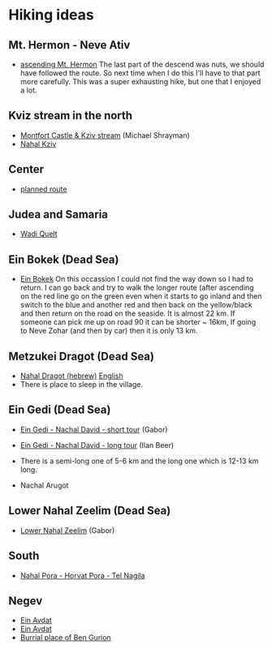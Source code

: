 # Hiking ideas

## Mt. Hermon - Neve Ativ

* [ascending Mt. Hermon](https://www.wikiloc.com/hiking-trails/neve-ativ-36831990)
The last part of the descend was nuts, we should have followed the route. So next time when I do this I'll have to that part more carefully.
This was a super exhausting hike, but one that I enjoyed a lot.

## Kviz stream in the north

* [Montfort Castle & Kziv stream](https://www.wikiloc.com/hiking-trails/montfort-castle-kziv-stream-3437989) (Michael Shrayman)
* [Nahal Kziv](https://en.wikipedia.org/wiki/Nahal_Kziv)


## Center

* [planned route](https://israelhiking.osm.org.il/share/m2Xgca4xBk)


## Judea and Samaria

* [Wadi Quelt](https://en.wikipedia.org/wiki/Wadi_Qelt)

## Ein Bokek (Dead Sea)

* [Ein Bokek](https://www.wikiloc.com/walking-trails/en-boqeq-ein-boqeq-ein-bokek-dead-sea-israel-66695369)
On this occassion I could not find the way down so I had to return. I can go back and try to walk the longer route
(after ascending on the red line go on the green even when it starts to go inland and then switch to the blue
and another red and then back on the yellow/black and then return on the road on the seaside. It is almost 22 km.
If someone can pick me up on road 90 it can be shorter ~ 16km, If going to Neve Zohar (and then by car) then
it is only 13 km.

## Metzukei Dragot (Dead Sea)

* [Nahal Dragot (hebrew)](https://he.wikipedia.org/wiki/%D7%A0%D7%97%D7%9C_%D7%93%D7%A8%D7%92%D7%94) [English](https://en.wikipedia.org/wiki/Wadi_Murabba%27at)
* There is place to sleep in the village.

## Ein Gedi (Dead Sea)

* [Ein Gedi - Nachal David - short tour](https://www.wikiloc.com/hiking-trails/ein-gedi-waadi-nachal-david-israel-16721100) (Gabor)
* [Ein Gedi - Nachal David - long tour](https://www.wikiloc.com/hiking-trails/hr-yshy-nkhl-dvd-lyvn-mlh-htsyts-nkhl-dvd-tkhtvn-3653790) (Ilan Beer)
* There is a semi-long one of 5-6 km and the long one which is 12-13 km long.

* Nachal Arugot

## Lower Nahal Zeelim (Dead Sea)

* [Lower Nahal Zeelim](https://www.wikiloc.com/hiking-trails/lower-nahal-zeelim-near-the-dead-sea-israel-21779815) (Gabor)


## South

* [Nahal Pora - Horvat Pora - Tel Nagila](https://www.wikiloc.com/hiking-trails/nahal-pora-horvat-pora-tel-nagila-israel-23000580)

## Negev

* [Ein Avdat](http://www.attractions-in-israel.com/negev/negev-hikes/ein-avdat-national-park-%E2%80%93-hike-at-en-avdat-in-the-negev/)
* [Ein Avdat](https://en.wikipedia.org/wiki/Ein_Avdat)
* [Burrial place of Ben Gurion](http://www.parks.org.il/ParksAndReserves/benGorion/Pages/default.aspx)



